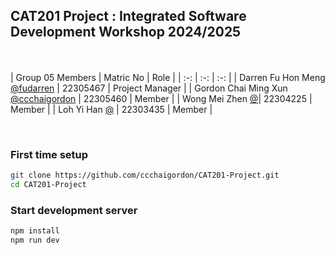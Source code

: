 ## CAT201 Project : Integrated Software Development Workshop 2024/2025

<br><br>
| Group 05 Members | Matric No | Role |
| :-: | :-: | :-: |
| Darren Fu Hon Meng [@fudarren](https://github.com/fudarren) | 22305467 | Project Manager |
| Gordon Chai Ming Xun [@ccchaigordon](https://github.com/ccchaigordon) | 22305460 | Member |
| Wong Mei Zhen [@](https://github.com/)| 22304225 | Member |
| Loh Yi Han [@](https://github.com/) | 22303435 | Member |

<br>

### First time setup

```bash
git clone https://github.com/ccchaigordon/CAT201-Project.git
cd CAT201-Project
```

### Start development server

```bash
npm install
npm run dev
```
